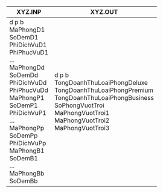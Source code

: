 | XYZ.INP  | XYZ.OUT |
| ------------- | ------------- |
| d p b<br />MaPhongD1<br />SoDemD1<br />PhiDichVuD1<br />PhiPhucVuD1<br />…<br />MaPhongDd<br />SoDemDd<br />PhiDichVuDd<br />PhiPhucVuDd<br />MaPhongP1<br />SoDemP1<br />PhiDichVuP1<br />…<br />MaPhongPp<br />SoDemPp<br />PhiDichVuPp<br />MaPhongB1<br />SoDemB1<br />…<br />MaPhongBb<br />SoDemBb| d p b<br />TongDoanhThuLoaiPhongDeluxe<br />TongDoanhThuLoaiPhongPremium<br />TongDoanhThuLoaiPhongBusiness<br />SoPhongVuotTroi<br />MaPhongVuotTroi1<br />MaPhongVuotTroi2<br />MaPhongVuotTroi3  |
